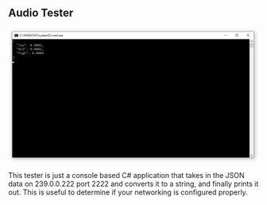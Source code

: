 Audio Tester
------
![](screenshot.png)

This tester is just a console based C# application that takes in the JSON data on 239.0.0.222 port 2222 and converts it to a string, and finally prints it out.
This is useful to determine if your networking is configured properly.

